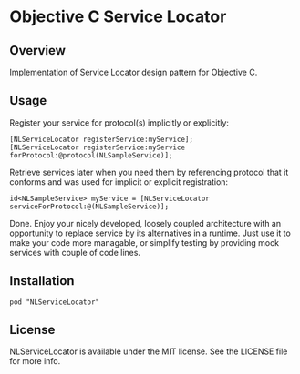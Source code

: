Objective C Service Locator
===============

## Overview
Implementation of Service Locator design pattern for Objective C. 

## Usage
Register your service for protocol(s) implicitly or explicitly:
```objc
[NLServiceLocator registerService:myService];
[NLServiceLocator registerService:myService forProtocol:@protocol(NLSampleService)];
```

Retrieve services later when you need them by referencing protocol that it conforms and was used for implicit or explicit registration:
```objc
id<NLSampleService> myService = [NLServiceLocator serviceForProtocol:@(NLSampleService)];
```

Done. Enjoy your nicely developed, loosely coupled architecture with an opportunity to replace service by its alternatives in a runtime. Just use it to make your code more managable, or simplify testing by providing mock services with couple of code lines. 

## Installation

```
pod "NLServiceLocator"
```

## License

NLServiceLocator is available under the MIT license. See the LICENSE file for more info.